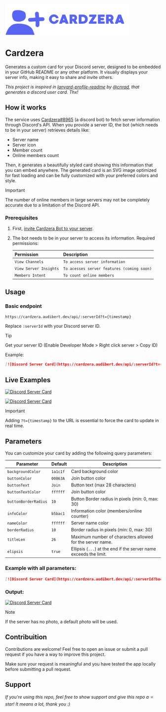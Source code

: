 <p align="left">
  <img src="src/public/logo.png" alt="CardzeraLogo" width="400">
</p>

# Cardzera

Generates a custom card for your Discord server, designed to be embedded in your GitHub README or any other platform. It visually displays your server info, making it easy to share and invite others.

_This project is inspired in [lanyard-profile-readme](https://github.com/cnrad/lanyard-profile-readme) by [@cnrad](https://github.com/cnrad), that generates a discord user card. Thx!_

## How it works

The service uses [Cardzera#8965](https://discord.com/users/1368283106276147200) (a discord bot) to fetch server information through Discord's API. When you provide a server ID, the bot (which needs to be in your server) retrieves details like:

- Server name
- Server icon
- Member count
- Online members count

Then, it generates a beautifully styled card showing this information that you can embed anywhere. The generated card is an SVG image optimized for fast loading and can be fully customized with your preferred colors and style.

> [!IMPORTANT]  
> The number of online members in large servers may not be completely accurate due to a limitation of the Discord API.

### Prerequisites

1. First, [invite Cardzera Bot to your server](https://discord.com/oauth2/authorize?client_id=1368283106276147200&permissions=525312&integration_type=0&scope=bot).
2. The bot needs to be in your server to access its information. Required permissions:

   | Permission             | Description                                |
   | ---------------------- | ------------------------------------------ |
   | `View Channels`        | `To access server information`             |
   | `View Server Insights` | `To acesses server features (coming soon)` |
   | `Members Intent`       | `To count online members`                  |

## Usage

### Basic endpoint

```
https://cardzera.audibert.dev/api/:serverId?t={timestamp}
```

Replace `:serverId` with your Discord server ID.

> [!TIP]
> Get your server ID (Enable Developer Mode > Right click server > Copy ID)

Example:

```markdown
[![Discord Server Card](https://cardzera.audibert.dev/api/:serverId?t={timestamp})](https://discord.gg/serverInviteCode)
```

## Live Examples

[![Discord Server Card](https://cardzera.audibert.dev/api/1383718526694461532?t={timestamp})](https://discord.gg/XuhsaMEqzf)

[![Discord Server Card](https://cardzera.audibert.dev/api/1112920281367973900?t={timestamp})](https://discord.gg/servidordosprogramadores)

> [!IMPORTANT]
> Adding `?t={timestamp}` to the URL is essential to force the card to update in real time.

## Parameters

You can customize your card by adding the following query parameters:

| Parameter            | Default  | Description                                                       |
| -------------------- | -------- | ----------------------------------------------------------------- |
| `backgroundColor`    | `1a1c1f` | Card background color                                             |
| `buttonColor`        | `00863A` | Join button color                                                 |
| `buttonText`         | `Join`   | Button text (max 28 characters)                                   |
| `buttonTextColor`    | `ffffff` | Join button color                                                 |
| `buttonBorderRadius` | `10`     | Button Border radius in pixels (min: 0, max: 30)                  |
| `infoColor`          | `b5bac1` | Information color (members/online counter)                        |
| `nameColor`          | `ffffff` | Server name color                                                 |
| `borderRadius`       | `10`     | Border radius in pixels (min: 0, max: 30)                         |
| `titleLen`           | `26`     | Maximum number of characters allowed for the server name.         |
| `elipsis`            | `true`   | Ellipsis (`...`) at the end if the server name exceeds the limit. |

### Example with all parameters:

```markdown
[![Discord Server Card](https://cardzera.audibert.dev/api/:serverId?backgroundColor=ffffff&buttonColor=000000&buttonBorderRadius=0&buttonText=Star%20the%20repository&buttonTextColor=ffffff&infoColor=353535&nameColor=000000&borderRadius=0?titleLen=8&elipsis=true?t={timestamp})](https://discord.gg/serverInviteCode)
```

### Output:

[![Discord Server Card](https://cardzera.audibert.dev/api/1383718526694461532?backgroundColor=ffffff&buttonBorderRadius=10&buttonColor=000000&buttonText=Star%20the%20repository&buttonTextColor=ffffff&infoColor=353535&nameColor=000000&borderRadius=0?t={timestamp})](https://discord.gg/XuhsaMEqzf)

> [!NOTE]
> If the server has no photo, a default photo will be used.

## Contribuition

Contributions are welcome! Feel free to open an issue or submit a pull request if you have a way to improve this project.

Make sure your request is meaningful and you have tested the app locally before submitting a pull request.

## Support

_If you're using this repo, feel free to show support and give this repo a ⭐ star! It means a lot, thank you :)_

